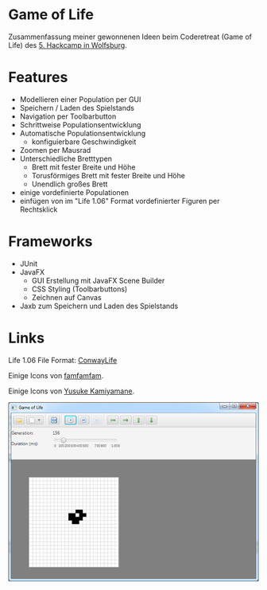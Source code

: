 Game of Life
============

Zusammenfassung meiner gewonnenen Ideen beim Coderetreat (Game of Life) des
 [5. Hackcamp in Wolfsburg](http://hackcamp-wolfsburg.de/hackcamp5).

# Features #
- Modellieren einer Population per GUI
- Speichern / Laden des Spielstands
- Navigation per Toolbarbutton
- Schrittweise Populationsentwicklung
- Automatische Populationsentwicklung
    * konfiguierbare Geschwindigkeit
- Zoomen per Mausrad
- Unterschiedliche Bretttypen
	* Brett mit fester Breite und Höhe
	* Torusförmiges Brett mit fester Breite und Höhe
	* Unendlich großes Brett
- einige vordefinierte Populationen
- einfügen von im "Life 1.06" Format vordefinierter Figuren per Rechtsklick

# Frameworks #
- JUnit
- JavaFX
    - GUI Erstellung mit JavaFX Scene Builder
    - CSS Styling (Toolbarbuttons)
    - Zeichnen auf Canvas
- Jaxb zum Speichern und Laden des Spielstands

# Links #
Life 1.06 File Format: [ConwayLife](http://www.conwaylife.com/wiki/Life_1.06)

Einige Icons von [famfamfam](http://www.famfamfam.com/lab/icons/silk/).

Einige Icons von [Yusuke Kamiyamane](http://p.yusukekamiyamane.com/).

![GameOfLife](GameOfLife.png)